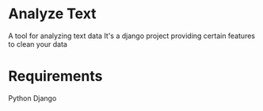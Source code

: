 # Analyze Text
A tool for analyzing text data 
It's a django project providing certain features to clean your data

# Requirements
Python
Django
